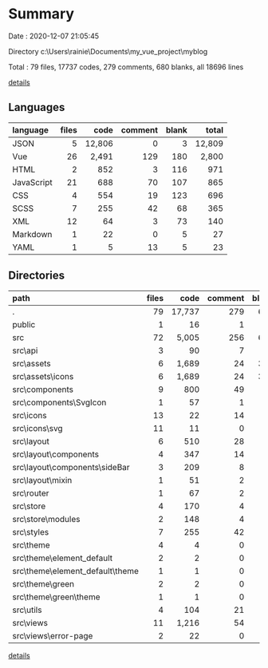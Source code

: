 # Summary

Date : 2020-12-07 21:05:45

Directory c:\Users\rainie\Documents\my_vue_project\myblog

Total : 79 files,  17737 codes, 279 comments, 680 blanks, all 18696 lines

[details](details.md)

## Languages
| language | files | code | comment | blank | total |
| :--- | ---: | ---: | ---: | ---: | ---: |
| JSON | 5 | 12,806 | 0 | 3 | 12,809 |
| Vue | 26 | 2,491 | 129 | 180 | 2,800 |
| HTML | 2 | 852 | 3 | 116 | 971 |
| JavaScript | 21 | 688 | 70 | 107 | 865 |
| CSS | 4 | 554 | 19 | 123 | 696 |
| SCSS | 7 | 255 | 42 | 68 | 365 |
| XML | 12 | 64 | 3 | 73 | 140 |
| Markdown | 1 | 22 | 0 | 5 | 27 |
| YAML | 1 | 5 | 13 | 5 | 23 |

## Directories
| path | files | code | comment | blank | total |
| :--- | ---: | ---: | ---: | ---: | ---: |
| . | 79 | 17,737 | 279 | 680 | 18,696 |
| public | 1 | 16 | 1 | 1 | 18 |
| src | 72 | 5,005 | 256 | 658 | 5,919 |
| src\api | 3 | 90 | 7 | 15 | 112 |
| src\assets | 6 | 1,689 | 24 | 312 | 2,025 |
| src\assets\icons | 6 | 1,689 | 24 | 312 | 2,025 |
| src\components | 9 | 800 | 49 | 61 | 910 |
| src\components\SvgIcon | 1 | 57 | 1 | 5 | 63 |
| src\icons | 13 | 22 | 14 | 8 | 44 |
| src\icons\svg | 11 | 11 | 0 | 0 | 11 |
| src\layout | 6 | 510 | 28 | 41 | 579 |
| src\layout\components | 4 | 347 | 14 | 30 | 391 |
| src\layout\components\sideBar | 3 | 209 | 8 | 10 | 227 |
| src\layout\mixin | 1 | 51 | 2 | 4 | 57 |
| src\router | 1 | 67 | 2 | 12 | 81 |
| src\store | 4 | 170 | 4 | 18 | 192 |
| src\store\modules | 2 | 148 | 4 | 15 | 167 |
| src\styles | 7 | 255 | 42 | 68 | 365 |
| src\theme | 4 | 4 | 0 | 0 | 4 |
| src\theme\element_default | 2 | 2 | 0 | 0 | 2 |
| src\theme\element_default\theme | 1 | 1 | 0 | 0 | 1 |
| src\theme\green | 2 | 2 | 0 | 0 | 2 |
| src\theme\green\theme | 1 | 1 | 0 | 0 | 1 |
| src\utils | 4 | 104 | 21 | 23 | 148 |
| src\views | 11 | 1,216 | 54 | 80 | 1,350 |
| src\views\error-page | 2 | 22 | 0 | 10 | 32 |

[details](details.md)